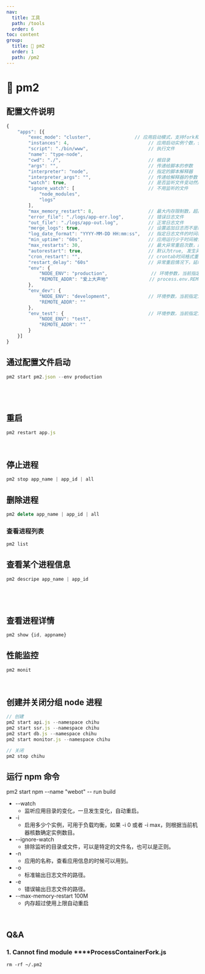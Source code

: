 ```yaml
---
nav:
  title: 工具
  path: /tools
  order: 6
toc: content
group:
  title: 💊 pm2
  order: 1
  path: /pm2
---
```


# 💊 pm2

## 配置文件说明

```javascript
{
    "apps": [{
        "exec_mode": "cluster",                // 应用启动模式，支持fork和cluster模式
        "instances": 4,                             // 应用启动实例个数，仅在cluster模式有效 默认为fork；或者 max
        "script": "./bin/www",                      // 执行文件
        "name": "type-node",
        "cwd": "./",                                // 根目录
        "args": "",                                 // 传递给脚本的参数
        "interpreter": "node",                      // 指定的脚本解释器
        "interpreter_args": "",                     // 传递给解释器的参数
        "watch": true,                              // 是否监听文件变动然后重启
        "ignore_watch": [                           // 不用监听的文件
            "node_modules",
            "logs"
        ],
        "max_memory_restart": 8,                    // 最大内存限制数，超出自动重启
        "error_file": "./logs/app-err.log",         // 错误日志文件
        "out_file": "./logs/app-out.log",           // 正常日志文件
        "merge_logs": true,                         // 设置追加日志而不是新建日志
        "log_date_format": "YYYY-MM-DD HH:mm:ss",   // 指定日志文件的时间格式
        "min_uptime": "60s",                        // 应用运行少于时间被认为是异常启动
        "max_restarts": 30,                         // 最大异常重启次数，即小于min_uptime运行时间重启次数；
        "autorestart": true,                        // 默认为true, 发生异常的情况下自动重启
        "cron_restart": "",                         // crontab时间格式重启应用，目前只支持cluster模式;
        "restart_delay": "60s"                      // 异常重启情况下，延时重启时间
        "env": {
            "NODE_ENV": "production",                // 环境参数，当前指定为生产环境 process.env.NODE_ENV
            "REMOTE_ADDR": "爱上大声地"               // process.env.REMOTE_ADDR
        },
        "env_dev": {
            "NODE_ENV": "development",              // 环境参数，当前指定为开发环境 pm2 start app.js --env_dev
            "REMOTE_ADDR": ""
        },
        "env_test": {                               // 环境参数，当前指定为测试环境 pm2 start app.js --env_test
            "NODE_ENV": "test",
            "REMOTE_ADDR": ""
        }
    }]
}
```

## 通过配置文件启动

```javascript
pm2 start pm2.json --env production
```

## ​

## 重启

```javascript
pm2 restart app.js
```

​

## 停止进程

```javascript
pm2 stop app_name | app_id | all
```

## 删除进程

```javascript
pm2 delete app_name | app_id | all
```

###

### 查看进程列表

```javascript
pm2 list
```

## 查看某个进程信息

```javascript
pm2 descripe app_name | app_id
```

## ​

## 查看进程详情

```javascript
pm2 show {id, appname}
```

## 性能监控

```javascript
pm2 monit
```

​

## 创建并关闭分组 node 进程

```javascript
// 创建
pm2 start api.js --namespace chihu
pm2 start ssr.js --namespace chihu
pm2 start db.js --namespace chihu
pm2 start monitor.js --namespace chihu

// 关闭
pm2 stop chihu
```

## 运行 npm 命令

pm2 start npm --name "webot" -- run build

- --watch
  - 监听应用目录的变化，一旦发生变化，自动重启。
- -i
  - 启用多少个实例，可用于负载均衡，如果 -i 0 或者 -i max，则根据当前机器核数确定实例数目。
- --ignore-watch
  - 排除监听的目录或文件，可以是特定的文件名，也可以是正则。
- -n
  - 应用的名称，查看应用信息的时候可以用到。
- -o
  - 标准输出日志文件的路径。
- -e
  - 错误输出日志文件的路径。
- --max-memory-restart 100M
  - 内存超过使用上限自动重启

​

## Q&A

### 1. Cannot find module \*\*\*\*ProcessContainerFork.js

```
rm -rf ~/.pm2
```
